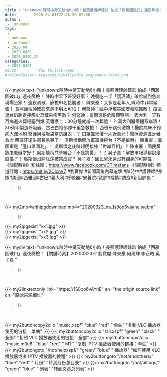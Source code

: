 ```yaml
---
title : "unknown:陳時中驚天動地6小時！長照護理師確診 怕成「西雅圖破口」連夜篩檢！【關鍵時刻】20200323-2 劉寶傑 陳東豪 何建輝 李正皓 吳子嘉 "
date:        2020-04-01T22:28:58-07:00
author:
 - _unknown
tags:
 - 
 - unknown
 - _unknown
 - 2020_04
 - 2020_0401
 - 2020_0401_22
categories:
 - 2020_0401
#icon:        "fas fa-lock-open"
#resImgTeaser: teaserpics/wikipedia.org/emacs-jokes.png
---
```







{{< mydiv text="unknown:陳時中驚天動地6小時！長照護理師確診 怕成「西雅圖破口」連夜篩檢！ 陳時中早下班沒好事？ 晚餐吃一半「護理師」確診嚇到急奔現場坐鎮！ 連夜疏散、篩檢81名接觸者！ 陳東豪：大多是老年人,陳時中非常緊張！ 長照護理師確診來源不明太可怕！ 何醫師：腦中浮現美國安養院擴散！ 疫區返台趴趴走接觸史恐藏染病黑數？ 何醫師：這兩週是危險觀察期！ 義大利一天數百病逝火葬場塞到爆 英籍護士：30分鐘就辦一次葬禮！？ 義大利醫療體系崩潰！ 3D列印製造呼吸器、古巴白袍部隊千里急救援！ 西班牙病例激增！醫院病床不夠病人滿地躺 醫護用垃圾袋當防護衣！？ 口罩飆天價一片近萬元！醫療資源匱乏難救命 西班牙衛生部長急哭了！ 吳斯懷稱解放軍軍機繞台「不是挑釁」 陳東豪：講國軍是「產口罩圖利」！ 吳斯懷之後陳超明接棒「對岸互相」？ 陳東豪：國民黨該怎麼辦才好！ 吳斯懷稱共軍繞台「不是挑釁」！？ 吳子嘉：解放軍報導都說是威懾了！ 吳斯懷沒開除還被當成寶？ 吳子嘉：國民黨永遠沒有翻身的可能性！  《關鍵時刻》粉絲團：https://www.facebook.com/CTimefans 《關鍵時刻》頻道訂閱：https://bit.ly/2OlcnV7  #劉寶傑 #新聞萬象內幕追擊 #陳時中#護理師#長照#美國#西雅圖#古巴#義大利#呼吸器#安養院#武肺#疫情#防疫#新冠肺炎 "
>}}
<br>


{{< my2mp4withjpgdownload mp4="20200323_na_1s8oo6vayne.webm"
>}}

{{< my2jpgexist "xx1.jpg" >}}<br>
{{< my2jpgexist "xx2.jpg" >}}<br>
{{< my2jpgexist "xx3.jpg" >}}<br>



{{< mydiv text="unknown:陳時中驚天動地6小時！長照護理師確診 怕成「西雅圖破口」連夜篩檢！【關鍵時刻】20200323-2 劉寶傑 陳東豪 何建輝 李正皓 吳子嘉 "
>}}
<br>

{{< my2linktextonly link="https://1S8oo6vAYnE"
en="the origin source link" cn="原始來源網址"
>}}


<br>


{{< my2buttoncopy2clip "music.xspf"        "blue"   "red"    " 单曲"  "复制 VLC 播放器使用的链接：单曲" >}} {{< my2buttoncopy2clip "/all.xspf"         "green"  "black"  " 全部"  "复制 VLC 播放器使用的链接：全部" >}} {{< my2buttoncopy2clip "music.m3u8"        "blue"   "red"    " M1 "    "复制 IPTV 播放器使用的链接：单曲" >}} {{< my2buttongoto      "/hot/helpxspf/"    "green"  "blue"   " 播放器" "如何使用 VLC 播放器或者 IPTV 播放器的教程" >}} {{< my2buttongoto      "/hot/endothers/"   "blue"   "red"    " 月份"   "转到月份总目录" >}} {{< my2buttongoto      "/hot/alltags/"     "green"  "blue"   " 列表"   "转到文章总列表" >}} 
